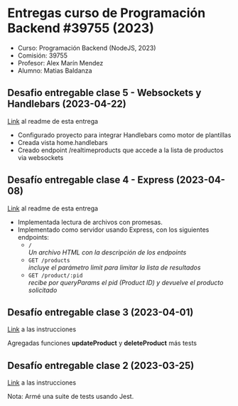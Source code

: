 # Entregas curso de Programación Backend #39755 (2023)

- Curso: Programación Backend (NodeJS, 2023)
- Comisión: 39755
- Profesor: Alex Marín Mendez
- Alumno: Matias Baldanza

## Desafio entregable clase 5 - Websockets y Handlebars (2023-04-22)

[Link](./desafio-clase-5-websockets-handlebars/README-desafio-websockets-handlebars.md) al readme de esta entrega

- Configurado proyecto para integrar Handlebars como motor de plantillas
- Creada vista home.handlebars
- Creado endpoint /realtimeproducts que accede a la lista de productos via websockets

## Desafío entregable clase 4 - Express (2023-04-08)

[Link](./desafio-clase-4-express/README-desafio-clase-4-express.md) al readme de esta entrega

- Implementada lectura de archivos con promesas.
- Implementado como servidor usando Express, con los siguientes endpoints:
  - `/` <br/>
    _Un archivo HTML con la descripción de los endpoints_
  - `GET /products` <br/>
    _incluye el parámetro limit para limitar la lista de resultados_
  - `GET /product/:pid` <br/>
    _recibe por queryParams el pid (Product ID) y devuelve el producto solicitado_

## Desafío entregable clase 3 (2023-04-01)

[Link](./desafio-clase-3-manejo-archivos/desafio-clase-3.md) a las instrucciones

Agregadas funciones **updateProduct** y **deleteProduct** más tests

## Desafío entregable clase 2 (2023-03-25)

[Link](./desafio-clase-2/desafio-clase-2.md) a las instrucciones

Nota: Armé una suite de tests usando Jest.

